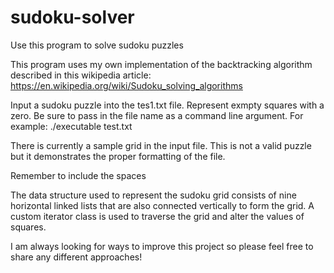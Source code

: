 # sudoku-solver
Use this program to solve sudoku puzzles

This program uses my own implementation of the backtracking
algorithm described in this wikipedia article:
https://en.wikipedia.org/wiki/Sudoku_solving_algorithms

Input a sudoku puzzle into the tes1.txt file. Represent exmpty squares with a zero.
Be sure to pass in the file name as a command line argument. For example:
./executable test.txt

There is currently a sample grid in the input file. This is not a valid puzzle but it
demonstrates the proper formatting of the file.

Remember to include the spaces

The data structure used to represent the sudoku grid consists of nine horizontal linked lists
that are also connected vertically to form the grid. A custom iterator class is used to
traverse the grid and alter the values of squares.

I am always looking for ways to improve this project so please feel free to share any different
approaches!
